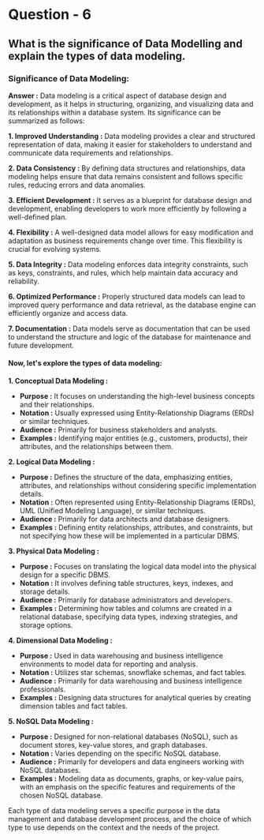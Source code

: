 
# Question - 6 

## What is the significance of Data Modelling and explain the types of data modeling.

### Significance of Data Modeling:

**Answer :** Data modeling is a critical aspect of database design and development, as it helps in structuring, organizing, and visualizing data and its relationships within a database system. Its significance can be summarized as follows:

**1. Improved Understanding :** Data modeling provides a clear and structured representation of data, making it easier for stakeholders to understand and communicate data requirements and relationships.

**2. Data Consistency :** By defining data structures and relationships, data modeling helps ensure that data remains consistent and follows specific rules, reducing errors and data anomalies.

**3. Efficient Development :** It serves as a blueprint for database design and development, enabling developers to work more efficiently by following a well-defined plan.

**4. Flexibility :** A well-designed data model allows for easy modification and adaptation as business requirements change over time. This flexibility is crucial for evolving systems.

**5. Data Integrity :** Data modeling enforces data integrity constraints, such as keys, constraints, and rules, which help maintain data accuracy and reliability.

**6. Optimized Performance :** Properly structured data models can lead to improved query performance and data retrieval, as the database engine can efficiently organize and access data.

**7. Documentation :** Data models serve as documentation that can be used to understand the structure and logic of the database for maintenance and future development.

#### Now, let's explore the types of data modeling:

**1. Conceptual Data Modeling :**

* **Purpose :** It focuses on understanding the high-level business concepts and their relationships.
* **Notation :** Usually expressed using Entity-Relationship Diagrams (ERDs) or similar techniques.
* **Audience :** Primarily for business stakeholders and analysts.
* **Examples :** Identifying major entities (e.g., customers, products), their attributes, and the relationships between them.

**2. Logical Data Modeling :**

* **Purpose :** Defines the structure of the data, emphasizing entities, attributes, and relationships without considering specific implementation details.
* **Notation :** Often represented using Entity-Relationship Diagrams (ERDs), UML (Unified Modeling Language), or similar techniques.
* **Audience :**  Primarily for data architects and database designers.
* **Examples :** Defining entity relationships, attributes, and constraints, but not specifying how these will be implemented in a particular DBMS.

**3. Physical Data Modeling :**

* **Purpose :** Focuses on translating the logical data model into the physical design for a specific DBMS.
* **Notation :** It involves defining table structures, keys, indexes, and storage details.
* **Audience :** Primarily for database administrators and developers.
* **Examples :** Determining how tables and columns are created in a relational database, specifying data types, indexing strategies, and storage options.

**4. Dimensional Data Modeling :**

* **Purpose :** Used in data warehousing and business intelligence environments to model data for reporting and analysis.
* **Notation :** Utilizes star schemas, snowflake schemas, and fact tables.
* **Audience :** Primarily for data warehousing and business intelligence professionals.
* **Examples :** Designing data structures for analytical queries by creating dimension tables and fact tables.

**5. NoSQL Data Modeling :**

* **Purpose :** Designed for non-relational databases (NoSQL), such as document stores, key-value stores, and graph databases.
* **Notation :** Varies depending on the specific NoSQL database.
* **Audience :** Primarily for developers and data engineers working with NoSQL databases.
* **Examples :** Modeling data as documents, graphs, or key-value pairs, with an emphasis on the specific features and requirements of the chosen NoSQL database.

Each type of data modeling serves a specific purpose in the data management and database development process, and the choice of which type to use depends on the context and the needs of the project.